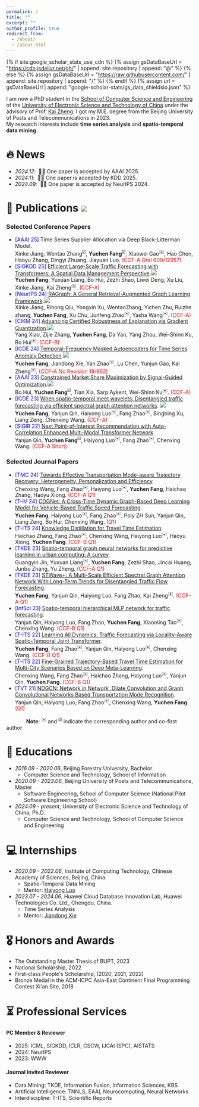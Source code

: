 ```yaml
---
permalink: /
title: ""
excerpt: ""
author_profile: true
redirect_from: 
  - /about/
  - /about.html
---
```


{% if site.google_scholar_stats_use_cdn %}
{% assign gsDataBaseUrl = "https://cdn.jsdelivr.net/gh/" | append: site.repository | append: "@" %}
{% else %}
{% assign gsDataBaseUrl = "https://raw.githubusercontent.com/" | append: site.repository | append: "/" %}
{% endif %}
{% assign url = gsDataBaseUrl | append: "google-scholar-stats/gs_data_shieldsio.json" %}

<span class='anchor' id='about-me'></span>


I am now a PhD student in the [School of Computer Science and Engineering](https://www.scse.uestc.edu.cn/) of the [University of Electronic Science and Technology of China](https://www.uestc.edu.cn/) under the advisory of Prof. [Kai Zheng](https://zheng-kai.com/). I got my M.E. degree from the Beijing University of Posts and Telecommunications in 2023.<br/>My research interests include **time series analysis** and **spatio-temporal data mining**.





<!-- # 🔥 News
- *2022.02*: &nbsp;🎉🎉 Lorem ipsum dolor sit amet, consectetur adipiscing elit. Vivamus ornare aliquet ipsum, ac tempus justo dapibus sit amet. 
- *2022.02*: &nbsp;🎉🎉 Lorem ipsum dolor sit amet, consectetur adipiscing elit. Vivamus ornare aliquet ipsum, ac tempus justo dapibus sit amet.  -->

# 🔥 News
- *2024.12*: &nbsp;🎉🎉 One paper is accepted by AAAI 2025. 
- *2024.11*: &nbsp;🎉🎉 One paper is accepted by KDD 2025.
- *2024.09*: &nbsp;🎉🎉 One paper is accepted by NeurIPS 2024. 

# 📝 Publications <img src="https://img.shields.io/endpoint?logo=Google%20Scholar&url=https%3A%2F%2Fcdn.jsdelivr.net%2Fgh%2Ffrakeyc%2Ffrakeyc.github.io@google-scholar-stats%2Fgs_data_shieldsio.json&labelColor=f6f6f6&color=9cf&style=flat&label=citations">
### Selected Conference Papers
- <span style="color:blue">[AAAI 25]</span> Time Series Supplier Allocation via Deep Black-Litterman Model.<br/>Xinke Jiang, Wentao Zhang<sup>☑️</sup>, **Yuchen Fang**<sup>☑️</sup>, Xiaowei Gao<sup>✉️</sup>, Hao Chen, Haoyu Zhang, Dingyi Zhuang, Jiayuan Luo. <span style="color:red">(CCF-A Oral 600/12957)</span>
- <span style="color:blue">[SIGKDD 25]</span> [Efficient Large-Scale Traffic Forecasting with Transformers: A Spatial Data Management Perspective](https://arxiv.org/abs/2412.09972).[![](https://img.shields.io/github/stars/LMissher/PatchSTG?style=social)](https://github.com/LMissher/PatchSTG)<br/>**Yuchen Fang**, Yuxuan Liang, Bo Hui, Zezhi Shao, Liwei Deng, Xu Liu, Xinke Jiang, Kai Zheng<sup>✉️</sup>. <span style="color:red">(CCF-A)</span>
- <span style="color:blue">[NeurIPS 24]</span> [RAGraph: A General Retrieval-Augmented Graph Learning Framework](https://arxiv.org/abs/2410.23855).[![](https://img.shields.io/github/stars/Artessay/RAGraph?style=social)](https://github.com/Artessay/RAGraph)<br/>Xinke Jiang, Rihong Qiu, Yongxin Xu, WentaoZhang, Yichen Zhu, Ruizhe zhang, **Yuchen Fang**, Xu Chu, Junfeng Zhao<sup>✉️</sup>, Yasha Wang<sup>✉️</sup>. <span style="color:red">(CCF-A)</span>
- <span style="color:blue">[CIKM 24]</span> [Advancing Certified Robustness of Explanation via Gradient Quantization](https://dl.acm.org/doi/abs/10.1145/3627673.3679650).[![](https://img.shields.io/github/stars/NKUShaw/CertifiedExplanation?style=social)](https://github.com/NKUShaw/CertifiedExplanation)<br/>Yang Xiao, Zijie Zhang, **Yuchen Fang**, Da Yan, Yang Zhou, Wei-Shinn Ku, Bo Hui<sup>✉️</sup>. <span style="color:red">(CCF-B)</span>
- <span style="color:blue">[ICDE 24]</span> [Temporal-Frequency Masked Autoencoders for Time Series Anomaly Detection](https://ieeexplore.ieee.org/abstract/document/10597757/).[![](https://img.shields.io/github/stars/LMissher/TFMAE?style=social)](https://github.com/LMissher/TFMAE)<br/>**Yuchen Fang**, Jiandong Xie, Yan Zhao<sup>✉️</sup>, Lu Chen, Yunjun Gao, Kai Zheng<sup>✉️</sup>. <span style="color:red">(CCF-A No Revision 19/962)</span>
- <span style="color:blue">[AAAI 23]</span> [Constrained Market Share Maximization by Signal-Guided Optimization](https://ojs.aaai.org/index.php/AAAI/article/view/25552).[![](https://img.shields.io/github/stars/codingAndBS/AirlineMarket?style=social)](https://github.com/codingAndBS/AirlineMarket)<br/>Bo Hui, **Yuchen Fang**<sup>☑️</sup>, Tian Xia, Sarp Aykent, Wei-Shinn Ku<sup>✉️</sup>. <span style="color:red">(CCF-A)</span>
- <span style="color:blue">[ICDE 23]</span> [When spatio-temporal meet wavelets: Disentangled traffic forecasting via efficient spectral graph attention networks](https://ieeexplore.ieee.org/abstract/document/10184591). [![](https://img.shields.io/github/stars/LMissher/STWave?style=social)](https://github.com/LMissher/STWave)<br/>**Yuchen Fang**, Yanjun Qin, Haiyong Luo<sup>✉️</sup>, Fang Zhao<sup>✉️</sup>, Bingbing Xu, Liang Zeng, Chenxing Wang. <span style="color:red">(CCF-A)</span>
- <span style="color:blue">[SIGIR 22]</span> [Next Point-of-Interest Recommendation with Auto-Correlation Enhanced Multi-Modal Transformer Network](https://dl.acm.org/doi/10.1145/3477495.3531905).<br/>Yanjun Qin, **Yuchen Fang**<sup>☑️</sup>, Haiyong Luo<sup>✉️</sup>, Fang Zhao<sup>✉️</sup>, Chenxing Wang. <span style="color:red">(CCF-A Short)</span>

### Selected Journal Papers
- <span style="color:blue">[TMC 24]</span> [Towards Effective Transportation Mode-aware Trajectory Recovery: Heterogeneity, Personalization and Efficiency](https://ieeexplore.ieee.org/abstract/document/10756642).<br/>Chenxing Wang, Fang Zhao<sup>✉️</sup>, Haiyong Luo<sup>✉️</sup>, **Yuchen Fang**, Haichao Zhang, Haoyu Xiong. <span style="color:red">(CCF-A Q1)</span>
- <span style="color:blue">[T-IV 24]</span> [CDGNet: A Cross-Time Dynamic Graph-Based Deep Learning Model for Vehicle-Based Traffic Speed Forecasting](https://ieeexplore.ieee.org/abstract/document/10568355).<br/>**Yuchen Fang**, Haiyong Luo<sup>✉️</sup>, Fang Zhao<sup>✉️</sup>, Poly ZH Sun, Yanjun Qin, Liang Zeng, Bo Hui, Chenxing Wang. <span style="color:red">(Q1)</span>
- <span style="color:blue">[T-ITS 24]</span> [Knowledge Distillation for Travel Time Estimation](https://ieeexplore.ieee.org/abstract/document/10478238).<br/>Haichao Zhang, Fang Zhao<sup>✉️</sup>, Chenxing Wang, Haiyong Luo<sup>✉️</sup>, Haoyu Xiong, **Yuchen Fang**. <span style="color:red">(CCF-B Q1)</span>
- <span style="color:blue">[TKDE 23]</span> [Spatio-temporal graph neural networks for predictive learning in urban computing: A survey](https://ieeexplore.ieee.org/abstract/document/10328393).<br/>Guangyin Jin, Yuxuan Liang<sup>✉️</sup>, **Yuchen Fang**, Zezhi Shao, Jincai Huang, Junbo Zhang, Yu Zheng. <span style="color:red">(CCF-A Q1)</span>
- <span style="color:blue">[TKDE 23]</span> [STWave+: A Multi-Scale Efficient Spectral Graph Attention Network With Long-Term Trends for Disentangled Traffic Flow Forecasting](https://ieeexplore.ieee.org/abstract/document/10286992).<br/>**Yuchen Fang**, Yanjun Qin, Haiyong Luo, Fang Zhao, Kai Zheng<sup>✉️</sup>. <span style="color:red">(CCF-A Q1)</span>
- <span style="color:blue">[InfSci 23]</span> [Spatio-temporal hierarchical MLP network for traffic forecasting](https://www.sciencedirect.com/science/article/abs/pii/S0020025523003584).<br/>Yanjun Qin, Haiyong Luo, Fang Zhao, **Yuchen Fang**, Xiaoming Tao<sup>✉️</sup>, Chenxing Wang. <span style="color:red">(CCF-B Q1)</span>
- <span style="color:blue">[T-ITS 22]</span> [Learning All Dynamics: Traffic Forecasting via Locality-Aware Spatio-Temporal Joint Transformer](https://ieeexplore.ieee.org/abstract/document/9857621).<br/>**Yuchen Fang**, Fang Zhao<sup>✉️</sup>, Yanjun Qin, Haiyong Luo<sup>✉️</sup>, Chenxing Wang. <span style="color:red">(CCF-B Q1)</span>
- <span style="color:blue">[T-ITS 22]</span> [Fine-Grained Trajectory-Based Travel Time Estimation for Multi-City Scenarios Based on Deep Meta-Learning](https://ieeexplore.ieee.org/abstract/document/9700746).<br/>Chenxing Wang, Fang Zhao<sup>✉️</sup>, Haichao Zhang, Haiyong Luo<sup>✉️</sup>, Yanjun Qin, **Yuchen Fang**. <span style="color:red">(CCF-B Q1)</span>
- <span style="color:blue">[TVT 21]</span> [NDGCN: Network in Network, Dilate Convolution and Graph Convolutional Networks Based Transportation Mode Recognition](https://ieeexplore.ieee.org/abstract/document/9360463).<br/>Yanjun Qin, Haiyong Luo, Fang Zhao<sup>✉️</sup>, Chenxing Wang, **Yuchen Fang**. <span style="color:red">(Q1)</span>

&emsp; &emsp; &emsp; **Note**: <sup>✉️</sup> and <sup>☑️</sup> indicate the corresponding author and co-first author

# 📖 Educations

- *2016.09 - 2020.06*, Beijing Forestry University, Bachelor
  - Computer Science and Technology, School of Information
- *2020.09 - 2023.06*, Beijing University of Posts and Telecommunications, Master
  - Software Engineering, School of Computer Science (National Pilot Software Engineering School)
- *2024.09 - present*, University of Electronic Science and Technology of China, Ph.D.
  - Computer Science and Technology, School of Computer Science and Engineering

# 💻 Internships

- *2020.09 - 2022.06*, Institute of Computing Technology, Chinese Academy of Sciences, Beijing, China.
  - Spatio-Temporal Data Mining
  - Mentor: [Haiyong Luo](https://people.ucas.ac.cn/~luohaiyong)
- *2023.07 - 2024.06*, Huawei Cloud Database Innovation Lab, Huawei Technologies Co. Ltd., Chengdu, China.
  - Time Series Analysis
  - Mentor: [Jiandong Xie](https://dblp.org/pid/203/9483.html)

# 🎖 Honors and Awards
- The Outstanding Master Thesis of BUPT, 2023
- National Scholarship, 2022
- First-class People's Scholarship, (2020, 2021, 2022)
- Bronze Medal in the ACM-ICPC Asia-East Continent Final Programming Contest Xi'an Site, 2018

# ⏳ Professional Services

#### PC Member & Reviewer
- 2025: ICML, SIGKDD, ICLR, CSCW, IJCAI (SPC), AISTATS
- 2024: NeurIPS
- 2023: WWW

#### Journal Invited Reviewer
- Data Mining: TKDE, Information Fusion, Information Sciences, KBS
- Artificial Intelligence: TNNLS, EAAI, Neurocomputing, Neural Networks
- Interdiscipline: T-ITS, Scientific Reports
